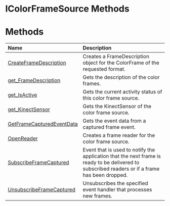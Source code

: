 IColorFrameSource Methods  
=========================  

<span id="publicmethodsSection"></span>

Methods  
=======  

<table>
<colgroup>
<col width="30%" />
<col width="60%" />
</colgroup>
<thead>
<tr class="header">
<th align="left">Name</th>
<th align="left">Description</th>
</tr>
</thead>
<tbody>
<tr class="odd">
<td align="left"><a href="Methods/CreateFrameDescription.md">CreateFrameDescription</a></td>
<td align="left">Creates a FrameDescription object for the ColorFrame of the requested format.</td>
</tr>
<tr class="even">
<td align="left"><a href="Methods/get_FrameDescription_Method.md">get_FrameDescription</a></td>
<td align="left">Gets the description of the color frames.</td>
</tr>
<tr class="odd">
<td align="left"><a href="Methods/get_IsActive_Method.md">get_IsActive</a></td>
<td align="left">Gets the current activity status of this color frame source.</td>
</tr>
<tr class="even">
<td align="left"><a href="Methods/get_KinectSensor_Method.md">get_KinectSensor</a></td>
<td align="left">Gets the KinectSensor of the color frame source.</td>
</tr>
<tr class="odd">
<td align="left"><a href="Methods/GetFrameCapturedEventData.md">GetFrameCapturedEventData</a></td>
<td align="left">Gets the event data from a captured frame event.</td>
</tr>
<tr class="even">
<td align="left"><a href="Methods/OpenReader_Method.md">OpenReader</a></td>
<td align="left">Creates a frame reader for the color frame source.</td>
</tr>
<tr class="odd">
<td align="left"><a href="Methods/SubscribeFrameCaptured.md">SubscribeFrameCaptured</a></td>
<td align="left">Event that is used to notify the application that the next frame is ready to be delivered to subscribed readers or if a frame has been dropped.</td>
</tr>
<tr class="even">
<td align="left"><a href="Methods/UnsubscribeFrameCaptured.md">UnsubscribeFrameCaptured</a></td>
<td align="left">Unsubscribes the specified event handler that processes new frames.</td>
</tr>
</tbody>
</table>



<!--Please do not edit the data in the comment block below.-->
<!--
TOCTitle : IColorFrameSource Methods
RLTitle : IColorFrameSource Methods
KeywordK : IColorFrameSource interface, methods
KeywordA : Methods.T:Microsoft.Kinect.kinect.IColorFrameSource
AssetID : Methods.T:Microsoft.Kinect.kinect.IColorFrameSource
Locale : en-us
CommunityContent : 1
TargetOS : Windows
TopicType : kbSyntax
DocSet : K4Wv2
ProjType : K4Wv2Proj
Technology : Kinect for Windows
Product : Kinect for Windows SDK v2
productversion : 20
-->
